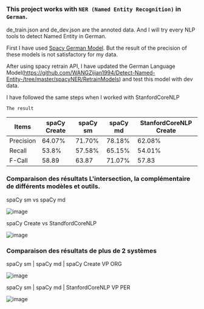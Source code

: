 ### This project works with `NER (Named Entity Recognition)` in `German`. 

de_train.json and de_dev.json are the annoted data. And I will try every NLP tools to detect Named Entity in German.

First I have used [Spacy German Model](https://spacy.io/models/de). But the result of the precision of these models is not satisfactory for my data.

After using spacy retrain API, I have updated the German Language Model(https://github.com/WANGZijian1994/Detect-Named-Entity-/tree/master/spacyNER/RetrainModels) and test this model with dev data. 

I have followed the same steps when I worked with StanfordCoreNLP

`The result`

| Items | spaCy Create | spaCy sm | spaCy md | StanfordCoreNLP Create |
| --- | --- | --- | --- | --- |
| Precision | 64.07% | 71.70% | 78.18% | 62.08% |
| Recall | 53.8% | 57.58% | 65.15% | 54.01% |
| F-Call | 58.89 | 63.87 | 71.07% | 57.83 |


### Comparaison des résultats L'intersection, la complémentaire de différents modèles et outils. 

spaCy sm vs spaCy md

![image](https://github.com/WANGZijian1994/Detect-Named-Entity-/tree/master/Visualisation/Spacy_sm_Spacy_md.png)

spaCy Create vs StandfordCoreNLP

![image](https://github.com/WANGZijian1994/Detect-Named-Entity-/tree/master/Visualisation/Stanford_SpaCy.png)

### Comparaison des résultats de plus de 2 systèmes

spaCy sm | spaCy md | spaCy Create VP ORG

![image](https://github.com/WANGZijian1994/Detect-Named-Entity-/tree/master/Visualisation/ORG.png)

spaCy sm | spaCy md | StanfordCoreNLP VP PER

![image](https://github.com/WANGZijian1994/Detect-Named-Entity-/tree/master/Visualisation/Quadrôme.png)
